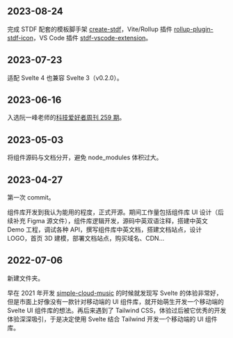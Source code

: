 ## 2023-08-24

完成 STDF 配套的模板脚手架 [create-stdf](https://www.npmjs.com/package/create-stdf)，Vite/Rollup 插件 [rollup-plugin-stdf-icon](https://www.npmjs.com/package/rollup-plugin-stdf-icon)，VS Code 插件 [stdf-vscode-extension](https://marketplace.visualstudio.com/items?itemName=STDF.stdf-vscode-extension)。

## 2023-07-23

适配 Svelte 4 也兼容 Svelte 3（v0.2.0）。

## 2023-06-16

入选阮一峰老师的[科技爱好者周刊 259 期](https://www.ruanyifeng.com/blog/2023/06/weekly-issue-259.html)。

## 2023-05-03

将组件源码与文档分开，避免 node_modules 体积过大。

## 2023-04-27

第一次 commit。

组件库开发到我认为能用的程度，正式开源。期间工作量包括组件库 UI 设计（后续补充 Figma 源文件），组件库逻辑开发，源码中英双语注释，搭建中英文 Demo 工程，调试各种 API，撰写组件库中英文档，搭建文档站点，设计 LOGO，首页 3D 建模，部署文档站点，购买域名、CDN...

## 2022-07-06

新建文件夹。

早在 2021 年开发 [simple-cloud-music](https://github.com/dufu1991/simple-cloud-music) 的时候就发现写 Svelte 的体验非常好，但是市面上好像没有一款针对移动端的 UI 组件库，就开始萌生开发一个移动端的 Svelte UI 组件库的想法。再后来遇到了 Tailwind CSS，体验过后被它优秀的开发体验深深吸引，于是决定使用 Svelte 结合 Tailwind 开发一个移动端的 UI 组件库。

